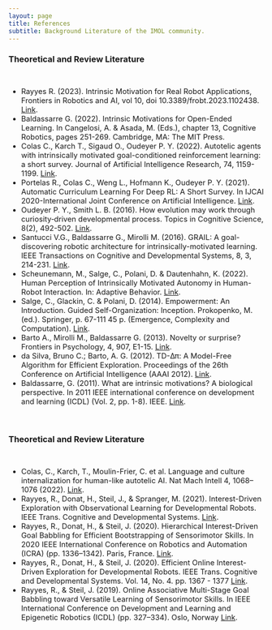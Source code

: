 ```yaml
---
layout: page
title: References
subtitle: Background Literature of the IMOL community.
---
```



<h3 style='margin-bottom: 10pt;'>Theoretical and Review Literature</h3>
<br>

<div class='description' style='font-size: 11pt;'>
<ul>
<li>Rayyes R. (2023). Intrinsic Motivation for Real Robot Applications, Frontiers in Robotics and AI, vol 10, doi 10.3389/frobt.2023.1102438. 
<a href="https://www.frontiersin.org/articles/10.3389/frobt.2023.1102438/full">Link</a>.</li>
<li>Baldassarre G. (2022). Intrinsic Motivations for Open-Ended Learning. In Cangelosi, A. & Asada, M. (Eds.), chapter 13, Cognitive Robotics, pages 251-269. Cambridge, MA: The MIT Press.</li>
<li>Colas C., Karch T., Sigaud O., Oudeyer P. Y. (2022). Autotelic agents with intrinsically motivated goal-conditioned reinforcement learning: a short survey. Journal of 
Artificial Intelligence Research, 74, 1159-1199. <a href="https://dl.acm.org/doi/pdf/10.1613/jair.1.13554">Link</a>.</li>
<li>Portelas R., Colas C., Weng L., Hofmann K., Oudeyer P. Y. (2021). Automatic Curriculum Learning For Deep RL: A Short Survey. In IJCAI 2020-International Joint Conference on 
Artificial Intelligence. <a href="https://arxiv.org/pdf/2003.04664.pdf">Link</a>.</li>
<li>Oudeyer P. Y., Smith L. B. (2016). How evolution may work through curiosity‐driven developmental process. Topics in Cognitive Science, 8(2), 492-502. <a href="https://onlinelibrary.wiley.com/doi/pdfdirect/10.1111/tops.12196">Link</a>.</li>
<li>Santucci V.G., Baldassarre G., Mirolli M. (2016). GRAIL: A goal-discovering robotic architecture for intrinsically-motivated learning. IEEE Transactions on Cognitive and 
Developmental Systems, 8, 3, 214-231. <a href="https://ieeexplore.ieee.org/document/7470616">Link</a>.</li>
<li>Scheunemann, M., Salge, C., Polani, D. & Dautenhahn, K. (2022). Human Perception of Intrinsically Motivated Autonomy in Human-Robot Interaction. In: Adaptive Behavior. <a 
href="https://researchprofiles.herts.ac.uk/en/publications/human-perception-of-intrinsically-motivated-autonomy-in-human-rob">Link</a>.</li>
<li>Salge, C., Glackin, C. & Polani, D. (2014). Empowerment: An Introduction.
Guided Self-Organization: Inception. Prokopenko, M. (ed.). Springer, p. 67-111 45 p. (Emergence, Complexity and Computation). <a href="https://researchprofiles.herts.ac.uk/en/publications/empowerment-an-introduction">Link</a>.</li>
<li>Barto A., Mirolli M., Baldassarre G. (2013). Novelty or surprise? Frontiers in Psychology, 4, 907, E1-15. <a href="https://www.frontiersin.org/articles/10.3389/fpsyg.2013.00907/full">Link</a>.</li>
<li>da Silva, Bruno C.; Barto, A. G. (2012). TD-Δπ: A Model-Free Algorithm for Efficient Exploration. Proceedings of the 26th Conference on Artificial Intelligence (AAAI 2012). 
<a href="https://people.cs.umass.edu/~bsilva/papers/deltaPi_aaai2012.pdf">Link</a>.</li>
<li>Baldassarre, G. (2011). What are intrinsic motivations? A biological perspective. In 2011 IEEE international conference on development and learning (ICDL) (Vol. 2, pp. 1-8).
IEEE. <a href="https://ieeexplore.ieee.org/stamp/stamp.jsp?arnumber=6037367&casa_token=IZwOefFQPcgAAAAA:4U_dL4ZB1xC3eXnodgHcmXpFhyD5_HLdvDYa3lltIF1ko5m5VGrsoToCMSLbhv1ty0vbdi9CXhwC&tag=1">Link</a>.</li>

</ul>
</div>
<br>

<h3 style='margin-bottom: 10pt;'>Theoretical and Review Literature</h3>
<br>
<div class='description' style='font-size: 11pt;'>
<ul>
<li>Colas, C., Karch, T., Moulin-Frier, C. et al. Language and culture internalization for human-like autotelic AI. Nat Mach Intell 4, 1068–1076 (2022). <a href="https://arxiv.org/pdf/2206.01134.pdf">Link</a>.</li>
<li>Rayyes, R., Donat, H., Steil, J., & Spranger, M. (2021). Interest-Driven Exploration with Observational Learning for Developmental Robots. IEEE Trans. Cognitive and Developmental Systems. <a href="https://ieeexplore.ieee.org/abstract/document/9349770">Link</a>.</li>
<li>Rayyes, R., Donat, H., & Steil, J. (2020). Hierarchical Interest-Driven Goal Babbling for Efficient Bootstrapping of Sensorimotor Skills. In 2020 IEEE International Conference on Robotics and Automation (ICRA) (pp. 1336–1342). Paris, France.  <a href="https://ieeexplore.ieee.org/abstract/document/9196763">Link</a>.</li>
<li>Rayyes, R., Donat, H., & Steil, J. (2020). Efficient Online Interest-Driven Exploration for Developmental Robots. IEEE Trans. Cognitive and Developmental Systems. Vol. 14, No. 4. pp. 1367 - 1377 <a href="https://ieeexplore.ieee.org/abstract/document/9115051">Link</a>.</li>
<li>Rayyes, R., & Steil, J. (2019). Online Associative Multi-Stage Goal Babbling toward Versatile Learning of Sensorimotor Skills. In IEEE International Conference on Development and Learning and Epigenetic Robotics (ICDL) (pp. 327–334). Oslo, Norway <a href="https://ieeexplore.ieee.org/abstract/document/8850707">Link</a>.</li>


</ul>
</div>